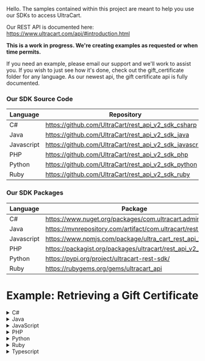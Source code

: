 Hello.  The samples contained within this project are meant to help you use our SDKs to access UltraCart.

Our REST API is documented here: https://www.ultracart.com/api/#introduction.html

**This is a work in progress.  We're creating examples as requested or when time permits.**

If you need an example, please email our support and we'll work to assist you. 
If you wish to just see how it's done, check out the gift_certificate folder for any language.  As our newest api, the gift certificate api is fully documented.

### Our SDK Source Code


| Language  | Repository                                                |
|-----------|-----------------------------------------------------------|
| C#        | https://github.com/UltraCart/rest_api_v2_sdk_csharp       |
| Java      | https://github.com/UltraCart/rest_api_v2_sdk_java         |
| Javascript| https://github.com/UltraCart/rest_api_v2_sdk_javascript   |
| PHP       | https://github.com/UltraCart/rest_api_v2_sdk_php          |
| Python    | https://github.com/UltraCart/rest_api_v2_sdk_python       |
| Ruby      | https://github.com/UltraCart/rest_api_v2_sdk_ruby         |

### Our SDK Packages


| Language  | Package                                                        |
|-----------|----------------------------------------------------------------|
| C#        | https://www.nuget.org/packages/com.ultracart.admin.v2/         |
| Java      | https://mvnrepository.com/artifact/com.ultracart/rest-sdk      |
| Javascript| https://www.npmjs.com/package/ultra_cart_rest_api_v2           | 
| PHP       |   https://packagist.org/packages/ultracart/rest_api_v2_sdk_php |
| Python    |  https://pypi.org/project/ultracart-rest-sdk/                  |
| Ruby      |  https://rubygems.org/gems/ultracart_api                       |


# Example: Retrieving a Gift Certificate
<details>
   <summary>C#</summary>

   <!-- MARKDOWN-AUTO-DOCS:START (CODE:src=https://raw.githubusercontent.com/UltraCart/sdk_samples/master/csharp/gift_certificate/GetGiftCertificateByCode.cs) -->
   <!-- The below code snippet is automatically added from https://raw.githubusercontent.com/UltraCart/sdk_samples/master/csharp/gift_certificate/GetGiftCertificateByCode.cs -->
   ```cs
   using com.ultracart.admin.v2.Api;
   using com.ultracart.admin.v2.Model;
   
   namespace SdkSample.gift_certificate
   {
       // ReSharper disable once ClassNeverInstantiated.Global
       public class GetGiftCertificateByCode
       {
           // uncomment to run.  C# projects can only have one main.
           // public static void Main()
           // {
           //     var giftCertificate = GetGiftCertificateByCodeCall();
           //     Utility.DumpObject(giftCertificate, "Gift Certificate");
           // }
   
           // ReSharper disable once MemberCanBePrivate.Global
           public static GiftCertificate GetGiftCertificateByCodeCall()
           {
               var api = new GiftCertificateApi(Constants.API_KEY);
               
               const string code = "X8PV761V2Z";
   
               // by_code does not take an expansion variable.  it will return the entire object by default.
               var gcResponse = api.GetGiftCertificateByCode(code);
               return gcResponse.GiftCertificate;
           }
       }
   }
   ```
   <!-- MARKDOWN-AUTO-DOCS:END -->

</details>

<details>
   <summary>Java</summary>

   <!-- MARKDOWN-AUTO-DOCS:START (CODE:src=https://raw.githubusercontent.com/UltraCart/sdk_samples/master/java/src/gift_certificate/GetGiftCertificateByCode.java) -->
   <!-- The below code snippet is automatically added from https://raw.githubusercontent.com/UltraCart/sdk_samples/master/java/src/gift_certificate/GetGiftCertificateByCode.java -->
   ```java
   package gift_certificate;
   
   import com.ultracart.admin.v2.GiftCertificateApi;
   import com.ultracart.admin.v2.models.GiftCertificate;
   import com.ultracart.admin.v2.models.GiftCertificateResponse;
   import common.Constants;
   import common.JSON;
   
   public class GetGiftCertificateByCode{
   
     public static void main(String ... args) throws Exception {
   
       GiftCertificateApi giftCertificateApi = new GiftCertificateApi(Constants.API_KEY);
   
       String code = "93KHHXD6VH";
   
       // by_code does not take an expansion variable.  it will return the entire object by default.
       GiftCertificateResponse gcResponse = giftCertificateApi.getGiftCertificateByCode(code);
       GiftCertificate giftCertificate = gcResponse.getGiftCertificate();
   
       System.out.println(JSON.toJSON(giftCertificate));
   
     }
   
   }
   ```
   <!-- MARKDOWN-AUTO-DOCS:END -->

</details>

<details>
   <summary>JavaScript</summary>

   <!-- MARKDOWN-AUTO-DOCS:START (CODE:src=https://raw.githubusercontent.com/UltraCart/sdk_samples/master/javascript/gift_certificate/getGiftCertificateByCode.js) -->
   <!-- The below code snippet is automatically added from https://raw.githubusercontent.com/UltraCart/sdk_samples/master/javascript/gift_certificate/getGiftCertificateByCode.js -->
   ```js
   var ucApi = require('ultra_cart_rest_api_v2');
   const { apiClient } = require('../api.js');
   
   var giftCertificateApi = new ucApi.GiftCertificateApi(apiClient);
   
   let code = 'NRQPHPCFVK';
   
   
   // by_code does not take an expansion variable.  it will return the entire object by default.
   giftCertificateApi.getGiftCertificateByCode(code, 
       function(error, data, response){
           let giftCertificate = data.gift_certificate;    
           console.log('giftCertificate', giftCertificate);
       });
   ```
   <!-- MARKDOWN-AUTO-DOCS:END -->

</details>

<details>
   <summary>PHP</summary>

   <!-- MARKDOWN-AUTO-DOCS:START (CODE:src=https://raw.githubusercontent.com/UltraCart/sdk_samples/master/php/gift_certificate/getGiftCertificateByCode.php) -->
   <!-- The below code snippet is automatically added from https://raw.githubusercontent.com/UltraCart/sdk_samples/master/php/gift_certificate/getGiftCertificateByCode.php -->
   ```php
   <?php
   require_once '../vendor/autoload.php';
   require_once '../constants.php';
   
   
   $gift_certificate_api = ultracart\v2\api\GiftCertificateApi::usingApiKey(Constants::API_KEY);
   
   $code = "93KHHXD6VH";
   
   // by_code does not take an expansion variable.  it will return the entire object by default.
   $api_response = $gift_certificate_api->getGiftCertificateByCode($code);
   
   
   echo '<html lang="en"><body><pre>';
   var_dump($api_response);
   var_dump($api_response->getGiftCertificate());
   echo '</pre></body></html>';
   ```
   <!-- MARKDOWN-AUTO-DOCS:END -->

</details>

<details>
   <summary>Python</summary>

   <!-- MARKDOWN-AUTO-DOCS:START (CODE:src=https://raw.githubusercontent.com/UltraCart/sdk_samples/master/python/gift_certificate/get_gift_certificate_by_code.py) -->
   <!-- The below code snippet is automatically added from https://raw.githubusercontent.com/UltraCart/sdk_samples/master/python/gift_certificate/get_gift_certificate_by_code.py -->
   ```py
   # get a gift certificate by code.
   
   import ultracart
   from ultracart.rest import ApiException
   from ultracart import ApiClient
   from pprint import pprint
   
   config = ultracart.Configuration()
   # this key is valid only in the UltraCart development system.  You need to supply a valid simple key here.
   config.api_key['x-ultracart-simple-key'] \
       = 'a84dba2b20613c017eff4a1185380100a385a6ff6f6939017eff4a1185380100'
   config.debug = False
   config.verify_ssl = False  # Development only.  Set to True for production.
   
   api_client = ApiClient(configuration=config, header_name='X-UltraCart-Api-Version', header_value='2017-03-01')
   api_instance = ultracart.GiftCertificateApi(api_client)
   
   try:
   
       code = 'NRQPHPCFVK'
   
       # by_code does not take an expansion variable.  it will return the entire object by default.
       gc_response = api_instance.get_gift_certificate_by_code(code)
       gift_certificate = gc_response.gift_certificate
   
       pprint(gift_certificate)
   
   except ApiException as e:
       print("Exception when calling GiftCertificateApi->get_gift_certificate_by_code: %s\n" % e)
   ```
   <!-- MARKDOWN-AUTO-DOCS:END -->

</details>

<details>
   <summary>Ruby</summary>

   <!-- MARKDOWN-AUTO-DOCS:START (CODE:src=https://raw.githubusercontent.com/UltraCart/sdk_samples/master/ruby/gift_certificate/get_gift_certificate_by_code.rb) -->
   <!-- The below code snippet is automatically added from https://raw.githubusercontent.com/UltraCart/sdk_samples/master/ruby/gift_certificate/get_gift_certificate_by_code.rb -->
   ```rb
   require 'json'
   require 'yaml'
   require 'ultracart_api'
   require '../Constants'
   
   api = UltracartClient::GiftCertificateApi.new_using_api_key(Constants::API_KEY)
   
   code = '74BX2Q8B7K'
   
   # by_code does not take an expansion variable.  it will return the entire object by default.
   api_response = api.get_gift_certificate_by_code(code)
   gift_certificate = api_response.gift_certificate
   
   puts gift_certificate.to_yaml
   ```
   <!-- MARKDOWN-AUTO-DOCS:END -->

</details>

<details>
   <summary>Typescript</summary>

   <!-- MARKDOWN-AUTO-DOCS:START (CODE:src=https://raw.githubusercontent.com/UltraCart/sdk_samples/master/typescript/gift_certificate/getGiftCertificateByCode.ts) -->
   <!-- The below code snippet is automatically added from https://raw.githubusercontent.com/UltraCart/sdk_samples/master/typescript/gift_certificate/getGiftCertificateByCode.ts -->
   ```ts
   // I'm using the .js extension here so this file can be run stand-alone using node. Normally, there would be no extension.
   import { giftCertificateApi } from '../api.js';
   // import { giftCertificateApi } from '../api';
   
   
   let code = 'NRQPHPCFVK'
   
   // by_code does not take an expansion variable.  it will return the entire object by default.
   let gcResponse = await giftCertificateApi.getGiftCertificateByCode(code);
   let giftCertificate = gcResponse.gift_certificate;
   
   console.log(giftCertificate);
   ```
   <!-- MARKDOWN-AUTO-DOCS:END -->

</details>

